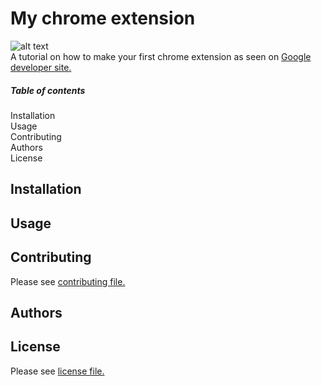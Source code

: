 # My chrome extension
![alt text](https://img.shields.io/twitter/url?style=social&url=https%3A%2F%2Ftwiiter.com%2Fdominiconorton)</br>
A tutorial on how to make your first chrome extension as seen on [Google developer site.](https://developer.chrome.com/extensions)

##### Table of contents

Installation<br/>
Usage<br/> 
Contributing<br/> 
Authors<br/>
License<br/>

## Installation

## Usage

## Contributing

Please see [contributing file.](https://github.com/dnorton94/my-chrome-extension/blob/master/CONTRIBUTING.md)

## Authors

## License

Please see [license file.](https://github.com/dnorton94/my-chrome-extension/blob/master/LICENSE)
